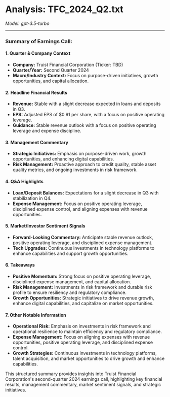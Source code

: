 # Analysis: TFC_2024_Q2.txt

*Model: gpt-3.5-turbo*

---

### Summary of Earnings Call:

#### 1. **Quarter & Company Context**
- **Company:** Truist Financial Corporation (Ticker: TBD)
- **Quarter/Year:** Second Quarter 2024
- **Macro/Industry Context:** Focus on purpose-driven initiatives, growth opportunities, and capital allocation.

#### 2. **Headline Financial Results**
- **Revenue:** Stable with a slight decrease expected in loans and deposits in Q3.
- **EPS:** Adjusted EPS of $0.91 per share, with a focus on positive operating leverage.
- **Guidance:** Stable revenue outlook with a focus on positive operating leverage and expense discipline.

#### 3. **Management Commentary**
- **Strategic Initiatives:** Emphasis on purpose-driven work, growth opportunities, and enhancing digital capabilities.
- **Risk Management:** Proactive approach to credit quality, stable asset quality metrics, and ongoing investments in risk framework.

#### 4. **Q&A Highlights**
- **Loan/Deposit Balances:** Expectations for a slight decrease in Q3 with stabilization in Q4.
- **Expense Management:** Focus on positive operating leverage, disciplined expense control, and aligning expenses with revenue opportunities.

#### 5. **Market/Investor Sentiment Signals**
- **Forward-Looking Commentary:** Anticipate stable revenue outlook, positive operating leverage, and disciplined expense management.
- **Tech Upgrades:** Continuous investments in technology platforms to enhance capabilities and support growth opportunities.

#### 6. **Takeaways**
- **Positive Momentum:** Strong focus on positive operating leverage, disciplined expense management, and capital allocation.
- **Risk Management:** Investments in risk framework and durable risk profile to ensure resiliency and regulatory compliance.
- **Growth Opportunities:** Strategic initiatives to drive revenue growth, enhance digital capabilities, and capitalize on market opportunities.

#### 7. **Other Notable Information**
- **Operational Risk:** Emphasis on investments in risk framework and operational resilience to maintain efficiency and regulatory compliance.
- **Expense Management:** Focus on aligning expenses with revenue opportunities, positive operating leverage, and disciplined expense control.
- **Growth Strategies:** Continuous investments in technology platforms, talent acquisition, and market opportunities to drive growth and enhance capabilities.

This structured summary provides insights into Truist Financial Corporation's second-quarter 2024 earnings call, highlighting key financial results, management commentary, market sentiment signals, and strategic initiatives.